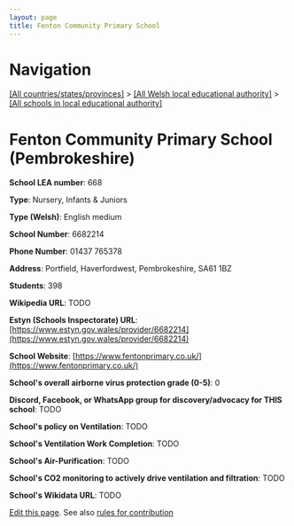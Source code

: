 ```yaml
---
layout: page
title: Fenton Community Primary School
---
```

# Navigation

[[All countries/states/provinces]](../../..) > [[All Welsh local educational authority]](../..) > [[All schools in local educational authority]](..)

# Fenton Community Primary School (Pembrokeshire)

**School LEA number**: 668

**Type**: Nursery, Infants & Juniors

**Type (Welsh)**: English medium

**School Number**: 6682214

**Phone Number**: 01437 765378

**Address**: Portfield, Haverfordwest, Pembrokeshire, SA61 1BZ

**Students**: 398

**Wikipedia URL**: TODO

**Estyn (Schools Inspectorate) URL**: [https://www.estyn.gov.wales/provider/6682214](https://www.estyn.gov.wales/provider/6682214)

**School Website**: [https://www.fentonprimary.co.uk/](https://www.fentonprimary.co.uk/)

**School's overall airborne virus protection grade (0-5)**: 0

**Discord, Facebook, or WhatsApp group for discovery/advocacy for THIS school**: TODO

**School's policy on Ventilation**: TODO

**School's Ventilation Work Completion**: TODO

**School's Air-Purification**: TODO

**School's CO2 monitoring to actively drive ventilation and filtration**: TODO

**School's Wikidata URL**: TODO




[Edit this page](https://github.com/VentilationProject/Wales/edit/prif/./Pembrokeshire/Fenton_Community_Primary_School.md). See also [rules for contribution](../../../contribution-rules/)